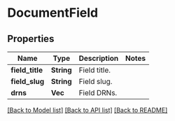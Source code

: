 # DocumentField

## Properties

Name | Type | Description | Notes
------------ | ------------- | ------------- | -------------
**field_title** | **String** | Field title. | 
**field_slug** | **String** | Field slug. | 
**drns** | **Vec<String>** | Field DRNs. | 

[[Back to Model list]](../README.md#documentation-for-models) [[Back to API list]](../README.md#documentation-for-api-endpoints) [[Back to README]](../README.md)


